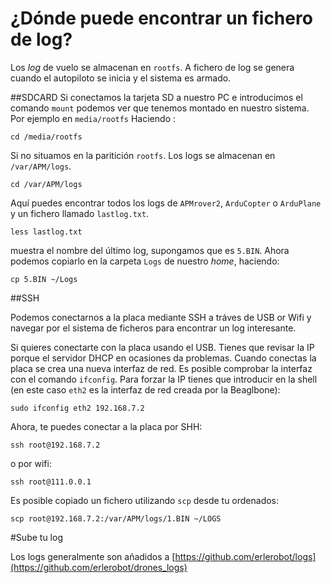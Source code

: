 # ¿Dónde puede encontrar un fichero de log?


Los *log* de vuelo se almacenan en `rootfs`. A fichero de log se genera cuando el autopiloto se inicia y el sistema es armado.

##SDCARD
Si conectamos la tarjeta SD a nuestro PC e introducimos el comando `mount` podemos ver que tenemos montado en nuestro sistema. Por ejemplo en `media/rootfs`
Haciendo :
```
cd /media/rootfs
```
Si no situamos en la paritición `rootfs`. Los logs se almacenan en `/var/APM/logs`.

```
cd /var/APM/logs
```
Aquí puedes encontrar todos los logs de `APMrover2`, `ArduCopter` o `ArduPlane` y un fichero llamado `lastlog.txt`.
```
less lastlog.txt
```
muestra el nombre del último log, supongamos que es `5.BIN`. Ahora podemos copiarlo en la carpeta `Logs` de nuestro *home*, haciendo:
```
cp 5.BIN ~/Logs
```

##SSH

Podemos conectarnos a la placa mediante SSH a tráves de USB or Wifi y navegar por el sistema de ficheros para encontrar un log interesante.

Si quieres conectarte con la placa usando el USB. Tienes que revisar la IP porque el servidor DHCP en ocasiones da problemas. Cuando conectas la placa se crea una nueva interfaz de red. Es posible comprobar la interfaz con el comando `ifconfig`. Para forzar la IP tienes que introducir en la shell (en este caso `eth2` es la interfaz de red creada por la Beaglbone):

```
sudo ifconfig eth2 192.168.7.2
```

Ahora, te puedes conectar a la placa por SHH:

```
ssh root@192.168.7.2
```

o por wifi:

```
ssh root@111.0.0.1
```

Es posible copiado un fichero utilizando `scp` desde tu ordenados:

```
scp root@192.168.7.2:/var/APM/logs/1.BIN ~/LOGS
```

#Sube tu log

Los logs generalmente son añadidos a [https://github.com/erlerobot/logs](https://github.com/erlerobot/drones_logs)

